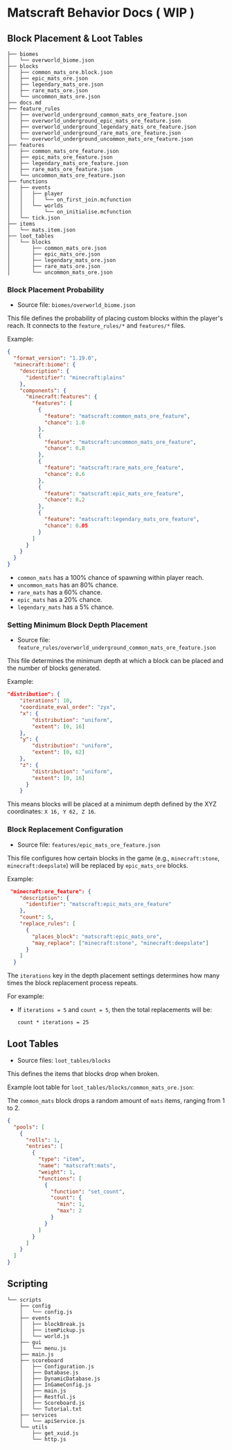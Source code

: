 # Matscraft Behavior Docs ( WIP )

## Block Placement & Loot Tables

```
├── biomes
│   └── overworld_biome.json
├── blocks
│   ├── common_mats_ore.block.json
│   ├── epic_mats_ore.json
│   ├── legendary_mats_ore.json
│   ├── rare_mats_ore.json
│   └── uncommon_mats_ore.json
├── docs.md
├── feature_rules
│   ├── overworld_underground_common_mats_ore_feature.json
│   ├── overworld_underground_epic_mats_ore_feature.json
│   ├── overworld_underground_legendary_mats_ore_feature.json
│   ├── overworld_underground_rare_mats_ore_feature.json
│   └── overworld_underground_uncommon_mats_ore_feature.json
├── features
│   ├── common_mats_ore_feature.json
│   ├── epic_mats_ore_feature.json
│   ├── legendary_mats_ore_feature.json
│   ├── rare_mats_ore_feature.json
│   └── uncommon_mats_ore_feature.json
├── functions
│   ├── events
│   │   ├── player
│   │   │   └── on_first_join.mcfunction
│   │   └── worlds
│   │       └── on_initialise.mcfunction
│   └── tick.json
├── items
│   └── mats.item.json
├── loot_tables
│   └── blocks
│       ├── common_mats_ore.json
│       ├── epic_mats_ore.json
│       ├── legendary_mats_ore.json
│       ├── rare_mats_ore.json
│       └── uncommon_mats_ore.json
```

### Block Placement Probability

- Source file: `biomes/overworld_biome.json`

This file defines the probability of placing custom blocks within the player's reach. It connects to the `feature_rules/*` and `features/*` files.

Example:

```json
{
  "format_version": "1.19.0",
  "minecraft:biome": {
    "description": {
      "identifier": "minecraft:plains"
    },
    "components": {
      "minecraft:features": {
        "features": [
          {
            "feature": "matscraft:common_mats_ore_feature",
            "chance": 1.0
          },
          {
            "feature": "matscraft:uncommon_mats_ore_feature",
            "chance": 0.8
          },
          {
            "feature": "matscraft:rare_mats_ore_feature",
            "chance": 0.6
          },
          {
            "feature": "matscraft:epic_mats_ore_feature",
            "chance": 0.2
          },
          {
            "feature": "matscraft:legendary_mats_ore_feature",
            "chance": 0.05
          }
        ]
      }
    }
  }
}
```

- `common_mats` has a 100% chance of spawning within player reach.
- `uncommon_mats` has an 80% chance.
- `rare_mats` has a 60% chance.
- `epic_mats` has a 20% chance.
- `legendary_mats` has a 5% chance.

### Setting Minimum Block Depth Placement

- Source file: `feature_rules/overworld_underground_common_mats_ore_feature.json`

This file determines the minimum depth at which a block can be placed and the number of blocks generated.

Example:

```json
"distribution": {
    "iterations": 10,
    "coordinate_eval_order": "zyx",
    "x": {
        "distribution": "uniform",
        "extent": [0, 16]
    },
    "y": {
        "distribution": "uniform",
        "extent": [0, 62]
    },
    "z": {
        "distribution": "uniform",
        "extent": [0, 16]
      }
    }
```

This means blocks will be placed at a minimum depth defined by the XYZ coordinates: `X 16, Y 62, Z 16`.

### Block Replacement Configuration

- Source file: `features/epic_mats_ore_feature.json`

This file configures how certain blocks in the game (e.g., `minecraft:stone`, `minecraft:deepslate`) will be replaced by `epic_mats_ore` blocks.

Example:

```json
 "minecraft:ore_feature": {
    "description": {
      "identifier": "matscraft:epic_mats_ore_feature"
    },
    "count": 5,
    "replace_rules": [
      {
        "places_block": "matscraft:epic_mats_ore",
        "may_replace": ["minecraft:stone", "minecraft:deepslate"]
      }
    ]
  }
```

The `iterations` key in the depth placement settings determines how many times the block replacement process repeats.

For example:

- If `iterations = 5` and `count = 5`, then the total replacements will be:

  `count * iterations = 25`

## Loot Tables

- Source files: `loot_tables/blocks`

This defines the items that blocks drop when broken.

Example loot table for `loot_tables/blocks/common_mats_ore.json`:

The `common_mats` block drops a random amount of `mats` items, ranging from 1 to 2.

```json
{
  "pools": [
    {
      "rolls": 1,
      "entries": [
        {
          "type": "item",
          "name": "matscraft:mats",
          "weight": 1,
          "functions": [
            {
              "function": "set_count",
              "count": {
                "min": 1,
                "max": 2
              }
            }
          ]
        }
      ]
    }
  ]
}
```

## Scripting

```
└── scripts
    ├── config
    │   └── config.js
    ├── events
    │   ├── blockBreak.js
    │   ├── itemPickup.js
    │   └── world.js
    ├── gui
    │   └── menu.js
    ├── main.js
    ├── scoreboard
    │   ├── Configuration.js
    │   ├── Database.js
    │   ├── DynamicDatabase.js
    │   ├── InGameConfig.js
    │   ├── main.js
    │   ├── Restful.js
    │   ├── Scoreboard.js
    │   └── Tutorial.txt
    ├── services
    │   └── apiService.js
    └── utils
        ├── get_xuid.js
        └── http.js

```
